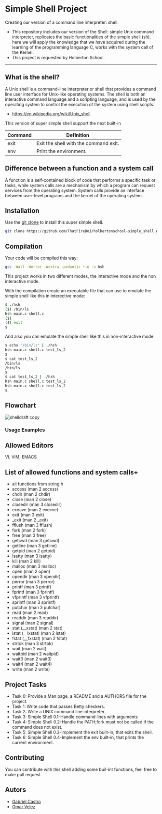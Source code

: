 # Simple Shell Project
Creating our version of a command line interpreter: shell.

- This repository includes our version of the Shell: simple Unix command interpreter, replicates the basic functionalities of the simple shell (sh), here we will apply the knowledge that we have acquired during the learning of the programming language C, works with the system call of the Kernel.
- This project is requested by Holberton School.

---------------

## What is the shell?

A Unix shell is a command-line interpreter or shell that provides a command line user interface for Unix-like operating systems. The shell is both an interactive command language and a scripting language, and is used by the operating system to control the execution of the system using shell scripts.

- https://en.wikipedia.org/wiki/Unix_shell

This version of super simple shell support the next built-in

| Command             | Definition                                                                                |
| ------------------- | ----------------------------------------------------------------------------------------- |
| exit            | Exit the shell with the command exit.                                          |
| env                 | Print the environment.                                                                    |

## Difference between a function and a system call

A function is a self-contained block of code that performs a specific task or tasks, while system calls are a mechanism
by which a program can request services from the operating system. System calls provide an interface between user-level
programs and the kernel of the operating system.

## Installation

Use the [git clone](https://github.com/ThatFireBoi/holbertonschool-simple_shell.git) to install this super simple shell.

```bash
git clone https://github.com/ThatFireBoi/holbertonschool-simple_shell.git
```
## Compilation

Your code will be compiled this way:

```bash
gcc -Wall -Werror -Wextra -pedantic *.c -o hsh
```
This project works in two different modes, the interactive mode and the non interactive mode.

With the compilation create an executable file that can use to emulate the simple shell like this in interective mode:


```sh
$ ./hsh
($) /bin/ls
hsh main.c shell.c
($)
($) exit
$
```
And also you can emulate the simple shell like this in non-interactive mode:

```sh
$ echo "/bin/ls" | ./hsh
hsh main.c shell.c test_ls_2
$
$ cat test_ls_2
/bin/ls
/bin/ls
$
$ cat test_ls_2 | ./hsh
hsh main.c shell.c test_ls_2
hsh main.c shell.c test_ls_2
$
```
## Flowchart
![shelldraft copy](https://github.com/ThatFireBoi/holbertonschool-simple_shell/assets/130172504/f3f08136-113e-41dd-b26a-a7e27fc4fda4)

### Usage Examples

## Allowed Editors

VI, VIM, EMACS

## List of allowed functions and system calls+

- all functions from string.h
- access (man 2 access)
- chdir (man 2 chdir)
- close (man 2 close)
- closedir (man 3 closedir)
- execve (man 2 execve)
- exit (man 3 exit)
- _exit (man 2 _exit)
- fflush (man 3 fflush)
- fork (man 2 fork)
- free (man 3 free)
- getcwd (man 3 getcwd)
- getline (man 3 getline)
- getpid (man 2 getpid)
- isatty (man 3 isatty)
- kill (man 2 kill)
- malloc (man 3 malloc)
- open (man 2 open)
- opendir (man 3 opendir)
- perror (man 3 perror)
- printf (man 3 printf)
- fprintf (man 3 fprintf)
- vfprintf (man 3 vfprintf)
- sprintf (man 3 sprintf)
- putchar (man 3 putchar)
- read (man 2 read)
- readdir (man 3 readdir)
- signal (man 2 signal)
- stat (__xstat) (man 2 stat)
- lstat (__lxstat) (man 2 lstat)
- fstat (__fxstat) (man 2 fstat)
- strtok (man 3 strtok)
- wait (man 2 wait)
- waitpid (man 2 waitpid)
- wait3 (man 2 wait3)
- wait4 (man 2 wait4)
- write (man 2 write)

## Project Tasks

- Task 0: Provide a Man page, a README and a AUTHORS file for the project.
- Task 1: Write code that passes Betty checkers.
- Task 2: Write a UNIX command line interpreter.
- Task 3: Simple Shell 0.1-Handle command lines with arguments
- Task 4: Simple Shell 0.2-Handle the PATH;fork must not be called if the command does not exist.
- Task 5: Simple Shell 0.3-Implement the exit built-in, that exits the shell.
- Task 6: Simple Shell 0.4-Implement the env built-in, that prints the current environment.

## Contributing
You can contribute with this shell adding some buil-int functions, feel free to make pull request.

## Autors
- [Gabriel Castro](https://github.com/ThatFireBoi)
- [Omar Velez](https://github.com/Natzu83)
